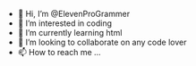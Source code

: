 - 👋 Hi, I’m @ElevenProGrammer
- 👀 I’m interested in coding
- 🌱 I’m currently learning html
- 💞️ I’m looking to collaborate on any code lover
- 📫 How to reach me ...

<!---
ElevenProGrammer/ElevenProGrammer is a ✨ special ✨ repository because its `README.md` (this file) appears on your GitHub profile.
You can click the Preview link to take a look at your changes.
--->
